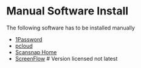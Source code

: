# Manual Software Install

The following software has to be installed manually
* [1Password](https://1password.com/)
* [pcloud](https://www.pcloud.com/eu)
* [Scansnap Home](https://www.fujitsu.com/global/products/computing/peripheral/scanners/soho/sshome/)
* [ScreenFlow](http://www.telestream.net/screenflow/overview.htm) # Version licensed not latest